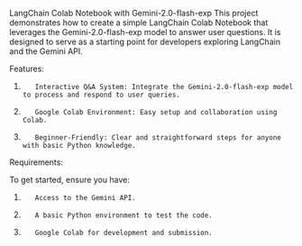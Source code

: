 LangChain Colab Notebook with Gemini-2.0-flash-exp
This project demonstrates how to create a simple LangChain Colab Notebook that leverages the Gemini-2.0-flash-exp model to answer user questions. It is designed to serve as a starting point for developers exploring LangChain and the Gemini API.

Features:
1.        Interactive Q&A System: Integrate the Gemini-2.0-flash-exp model to process and respond to user queries.
2.        Google Colab Environment: Easy setup and collaboration using Colab.
3.        Beginner-Friendly: Clear and straightforward steps for anyone with basic Python knowledge.

Requirements:

To get started, ensure you have:
1.        Access to the Gemini API.
2.        A basic Python environment to test the code.
3.        Google Colab for development and submission.
